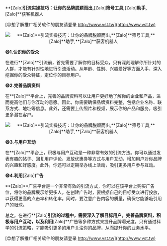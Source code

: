 **[Zalo]**引流实操技巧：让你的品牌脱颖而出,**[Zalo]**筛号工具,**[Zalo]**助手,**[Zalo]**获客机器人

[😍想了解推广相关软件的朋友请登录 http://www.vst.tw](http://www.vst.tw)

 <center><img src="https://vst.tw/MP4/tuiguang/png/4.png" alt="**[Zalo]**引流实操技巧：让你的品牌脱颖而出,**[Zalo]**筛号工具,**[Zalo]**助手,**[Zalo]**获客机器人"></center>

**😄1.认识你的受众**

在进行**[Zalo]**引流前，首先需要了解你的目标受众，只有深刻理解你所针对的人群，才能有针对性地进行引流活动。从年龄、性别、兴趣爱好等方面入手，深入挖掘你的受众特征，定位你的目标用户。

**😄2.完善品牌资料**

在**[Zalo]**平台上，完善的品牌资料可以让用户更好地了解你的企业和产品，进而提高他们与你互动的意愿。因此，你需要确保品牌资料完整，包括企业名称、联系方式、地址等信息。此外，还需要上传照片和视频，展示你的产品和服务，吸引更多潜在客户。

 <center><img src="https://vst.tw/MP4/tuiguang/png/5.png" alt="**[Zalo]**引流实操技巧：让你的品牌脱颖而出,**[Zalo]**筛号工具,**[Zalo]**助手,**[Zalo]**获客机器人"></center>

**😄3.与用户互动**

在**[Zalo]**平台上，积极与用户互动是一种非常有效的引流方法。你可以通过发表有趣的帖子、回复用户评论、发放优惠券等方式与用户互动，增加用户对你品牌的兴趣和好感度。此外，你还可以定期举办线上活动，吸引更多用户参与互动。

**😄4.利用**[Zalo]**广告**

**[Zalo]**广告平台是一个非常有效的引流方式，你可以在该平台上购买广告位，将你的品牌展示给更多人。在创建广告时，要根据自己的目标受众进行投放，以获得更高的点击率和转化率。同时，要注意广告内容的质量，确保它能够吸引用户的眼球。

总之，在进行**[Zalo]**引流的过程中，需要深入了解目标用户，完善品牌资料，积极与用户互动，以及利用**[Zalo]**广告等多种方式来提升品牌曝光度。只有通过科学的引流策略，才能吸引更多的用户关注你的品牌，从而提升你的业务水平。

[😍想了解推广相关软件的朋友请登录 http://www.vst.tw](http://www.vst.tw)



